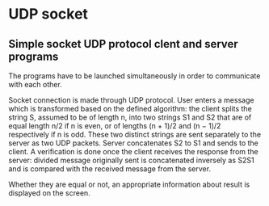 # UDP socket
## Simple socket UDP protocol clent and server programs
The programs have to be launched simultaneously in order to communicate with each other.

Socket connection is made through UDP protocol. User enters a message which is transformed based on the defined algorithm: the client splits the string S, assumed to be of length n, into two strings S1 and S2 that are of equal length n/2 if n is even, or of lengths (n + 1)/2 and (n − 1)/2 respectively if n is odd. 
These two distinct strings are sent separately to the server as two UDP packets. Server concatenates S2 to S1 and sends to the client. A verification is done once the client receives the response from the server: divided message originally sent is concatenated inversely as S2S1 and is compared with the received message from the server.

Whether they are equal or not, an appropriate information about result is displayed on the screen.
